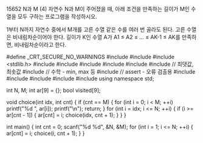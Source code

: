 15652 N과 M (4)
자연수 N과 M이 주어졌을 때, 아래 조건을 만족하는 길이가 M인 수열을 모두 구하는 프로그램을 작성하시오.

1부터 N까지 자연수 중에서 M개를 고른 수열
같은 수를 여러 번 골라도 된다.
고른 수열은 비내림차순이어야 한다.
길이가 K인 수열 A가 A1 ≤ A2 ≤ ... ≤ AK-1 ≤ AK를 만족하면, 비내림차순이라고 한다.



#define _CRT_SECURE_NO_WARNINGS
#include <numeric>
#include <cstdio>
#include <stdlib.h>
#include <iostream>
#include <cstring>
#include <string>
#include <algorithm>
#include <vector>
#include <climits>   // 최댓값, 최솟값
#include <cmath>   // 수학 - min, max 등
#include <cassert>   // assert - 오류 검출용
#include <queue>
#include <stack>
#include <deque>
#include <map>
#include <set>
using namespace std;

int N, M;
int ar[9] = {};
bool visited[9];

void choice(int idx, int cnt) {
	if (cnt == M) {
		for (int i = 0; i < M; ++i)
			printf("%d ", ar[i]);
		printf("\n");
		return;
	}
	for (int i = idx; i <= N; ++i) {
		if (i >= ar[cnt - 1]) {
			ar[cnt] = i;
			choice(idx, cnt + 1);
		}
	}
}

int main() {
	int cnt = 0;
	scanf("%d %d", &N, &M);
	for (int i = 1; i <= N; ++i) {
		ar[cnt] = i;
		choice(i, cnt + 1);
	}
}
